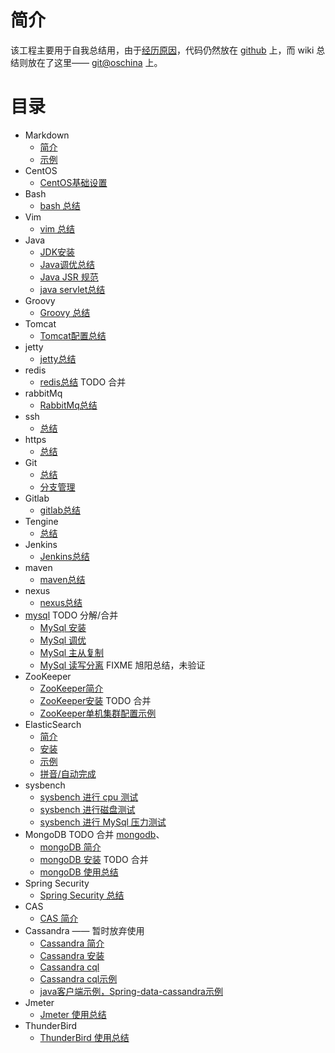 # 简介
该工程主要用于自我总结用，由于[经历原因](introduction)，代码仍然放在 [github](https://github.com/btpka3/btpka3.github.com) 上，而 wiki 总结则放在了这里—— [git@oschina](http://git.oschina.net/btpka3/btpka3/wikis/home) 上。

# 目录
* Markdown
    * [简介](md-intro)
    * [示例](md-demo)
* CentOS
    * [CentOS基础设置](centos-base-setup)
* Bash
    * [bash 总结](bash-summary)
* Vim
    * [vim 总结](vim-summary)
* Java
    * [JDK安装](java-jdk-install)
    * [Java调优总结](java-tuning)
    * [Java JSR 规范](java-jsr)
    * [java servlet总结](java-servlet)
* Groovy
    * [Groovy 总结](groovy)
* Tomcat
    * [Tomcat配置总结](tomcat-summary)
* jetty
    * [jetty总结](jetty-summary)
* redis
    * [redis总结](redis-summary)  TODO 合并
* rabbitMq
    * [RabbitMq总结](rabbitmq-summary)
* ssh
    * [总结](ssh-summary)
* https
    * [总结](https-summary)
* Git
    * [总结](git-summary)
    * [分支管理](git-branch)
* Gitlab
    * [gitlab总结](gitlab-summary)
* Tengine
    * [总结](tengine-summary)
* Jenkins
    * [Jenkins总结](jenkins-summary)
* maven
   * [maven总结](mvn-summary)
* nexus
    * [nexus总结](nexus-summary)
* [mysql](MySql) TODO 分解/合并
    * [MySql 安装](mysql-install)
    * [MySql 调优](mysql-tuning)
    * [MySql 主从复制](mysql-replication)
    * [MySql 读写分离](mysql-rw-splitting) FIXME 旭阳总结，未验证
* ZooKeeper
    * [ZooKeeper简介](zk-intro)
    * [ZooKeeper安装](zk-install)   TODO 合并
    * [ZooKeeper单机集群配置示例](zk-cluster-demo)
* ElasticSearch
    * [简介](es-intro)
    * [安装](es-install)
    * [示例](es-search)
    * [拼音/自动完成](es-pinyin)
* sysbench
    * [sysbench 进行 cpu 测试](sysbench-cpu)
    * [sysbench 进行磁盘测试](sysbench-fileio)
    * [sysbench 进行 MySql 压力测试](sysbench-mysql)
* MongoDB                TODO 合并 [mongodb](mongodb)、
    * [mongoDB 简介](mongo-intro)
    * [mongoDB 安装](mongo-install)  TODO 合并
    * [mongoDB 使用总结](mongo-summary)
* Spring Security
    * [Spring Security 总结](spring-security)
* CAS
    * [CAS 简介](cas-intro)
* Cassandra  —— 暂时放弃使用
    * [Cassandra 简介](cassandra-intro)
    * [Cassandra 安装](cassandra-install)
    * [Cassandra cql](cassandra-cql)
    * [Cassandra cql示例](cassandra-cql-demo)
    * [java客户端示例，Spring-data-cassandra示例](https://github.com/btpka3/btpka3.github.com/tree/master/java/first-cassandra)
* Jmeter
    * [Jmeter 使用总结](jmeter-summary)
* ThunderBird
    * [ThunderBird 使用总结](thunderbird-summary)